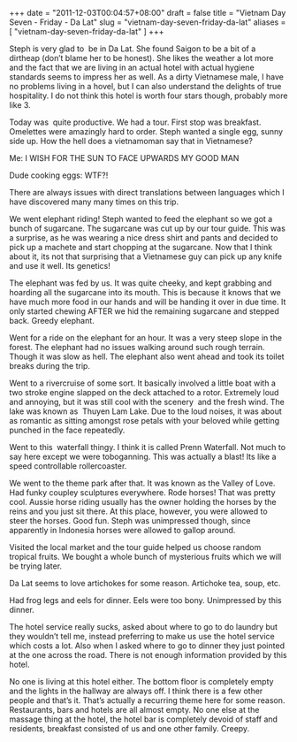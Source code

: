 +++
date = "2011-12-03T00:04:57+08:00"
draft = false
title = "Vietnam Day Seven - Friday - Da Lat"
slug = "vietnam-day-seven-friday-da-lat"
aliases = [
	"vietnam-day-seven-friday-da-lat"
]
+++

Steph is very glad to  be in Da Lat. She found Saigon to be a bit of a dirtheap (don’t blame her to be honest). She likes the weather a lot more and the fact that we are living in an actual hotel with actual hygiene standards seems to impress her as well. As a dirty Vietnamese male, I have no problems living in a hovel, but I can also understand the delights of true hospitality. I do not think this hotel is worth four stars though, probably more like 3.

Today was  quite productive. We had a tour. First stop was breakfast. Omelettes were amazingly hard to order. Steph wanted a single egg, sunny side up. How the hell does a vietnamoman say that in Vietnamese?

Me: I WISH FOR THE SUN TO FACE UPWARDS MY GOOD MAN

Dude cooking eggs: WTF?!

There are always issues with direct translations between languages which I have discovered many many times on this trip.

We went elephant riding! Steph wanted to feed the elephant so we got a bunch of sugarcane. The sugarcane was cut up by our tour guide. This was a surprise, as he was wearing a nice dress shirt and pants and decided to pick up a machete and start chopping at the sugarcane. Now that I think about it, its not that surprising that a Vietnamese guy can pick up any knife and use it well. Its genetics!

The elephant was fed by us. It was quite cheeky, and kept grabbing and hoarding all the sugarcane into its mouth. This is because it knows that we have much more food in our hands and will be handing it over in due time. It only started chewing AFTER we hid the remaining sugarcane and stepped back. Greedy elephant.

Went for a ride on the elephant for an hour. It was a very steep slope in the forest. The elephant had no issues walking around such rough terrain. Though it was slow as hell. The elephant also went ahead and took its toilet breaks during the trip.

Went to a rivercruise of some sort. It basically involved a little boat with a two stroke engine slapped on the deck attached to a rotor. Extremely loud and annoying, but it was still cool with the scenery  and the fresh wind. The lake was known as  Thuyen Lam Lake. Due to the loud noises, it was about as romantic as sitting amongst rose petals with your beloved while getting punched in the face repeatedly.

Went to this  waterfall thingy. I think it is called Prenn Waterfall. Not much to say here except we were toboganning. This was actually a blast! Its like a speed controllable rollercoaster.

We went to the theme park after that. It was known as the Valley of Love. Had funky coupley sculptures everywhere. Rode horses! That was pretty cool. Aussie horse riding usually has the owner holding the horses by the reins and you just sit there. At this place, however, you were allowed to steer the horses. Good fun. Steph was unimpressed though, since apparently in Indonesia horses were allowed to gallop around.

Visited the local market and the tour guide helped us choose random tropical fruits. We bought a whole bunch of mysterious fruits which we will be trying later.

Da Lat seems to love artichokes for some reason. Artichoke tea, soup, etc.

Had frog legs and eels for dinner. Eels were too bony. Unimpressed by this dinner.

The hotel service really sucks, asked about where to go to do laundry but they wouldn’t tell me, instead preferring to make us use the hotel service which costs a lot. Also when I asked where to go to dinner they just pointed at the one across the road. There is not enough information provided by this hotel.

No one is living at this hotel either. The bottom floor is completely empty and the lights in the hallway are always off. I think there is a few other people and that’s it. That’s actually a recurring theme here for some reason. Restaurants, bars and hotels are all almost empty. No one else at the massage thing at the hotel, the hotel bar is completely devoid of staff and residents, breakfast consisted of us and one other family. Creepy.


